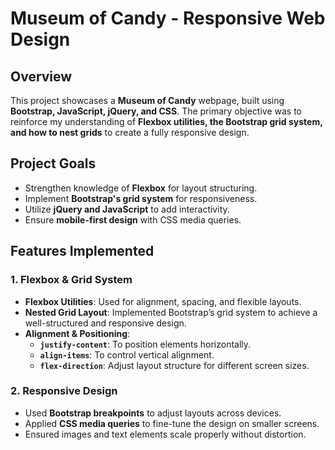 # Museum of Candy - Responsive Web Design

## Overview
This project showcases a **Museum of Candy** webpage, built using **Bootstrap, JavaScript, jQuery, and CSS**. The primary objective was to reinforce my understanding of **Flexbox utilities, the Bootstrap grid system, and how to nest grids** to create a fully responsive design.

## Project Goals
- Strengthen knowledge of **Flexbox** for layout structuring.
- Implement **Bootstrap's grid system** for responsiveness.
- Utilize **jQuery and JavaScript** to add interactivity.
- Ensure **mobile-first design** with CSS media queries. 

## Features Implemented
### 1. Flexbox & Grid System
-  **Flexbox Utilities**: Used for alignment, spacing, and flexible layouts.
- **Nested Grid Layout**: Implemented Bootstrap’s grid system to achieve a well-structured and responsive design.
- **Alignment & Positioning**:
    - **`justify-content`**: To position elements horizontally.
    - **`align-items`**: To control vertical alignment.
    - **`flex-direction`**: Adjust layout structure for different screen sizes.
### 2. Responsive Design
- Used **Bootstrap breakpoints** to adjust layouts across devices.
- Applied **CSS media queries** to fine-tune the design on smaller screens. 
- Ensured images and text elements scale properly without distortion. 
